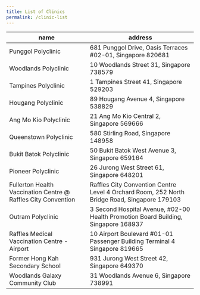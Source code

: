 ```yaml
---
title: List of Clinics
permalink: /clinic-list
---
```


<table>
  <thead>
    <tr>
      <th>name</th>
      <th>address</th>
    </tr>
  </thead>
  <tbody>
    <tr>
      <td>Punggol Polyclinic</td>
      <td>681 Punggol Drive, Oasis Terraces #02-01, Singapore 820681</td>
    </tr>
    <tr>
      <td>Woodlands Polyclinic</td>
      <td>10 Woodlands Street 31, Singapore 738579</td>
    </tr>
    <tr>
      <td>Tampines Polyclinic</td>
      <td>1 Tampines Street 41, Singapore 529203</td>
    </tr>
    <tr>
      <td>Hougang Polyclinic</td>
      <td>89 Hougang Avenue 4, Singapore 538829</td>
    </tr>
    <tr>
      <td>Ang Mo Kio Polyclinic</td>
      <td>21 Ang Mo Kio Central 2, Singapore 569666</td>
    </tr>
    <tr>
      <td>Queenstown Polyclinic</td>
      <td>580 Stirling Road, Singapore 148958</td>
    </tr>
    <tr>
      <td>Bukit Batok Polyclinic</td>
      <td>50 Bukit Batok West Avenue 3, Singapore 659164</td>
    </tr>
    <tr>
      <td>Pioneer Polyclinic</td>
      <td>26 Jurong West Street 61, Singapore 648201</td>
    </tr>
    <tr>
      <td>Fullerton Health Vaccination Centre @ Raffles City Convention</td>
      <td>
        Raffles City Convention Centre Level 4 Orchard Room, 252 North Bridge
        Road, Singapore 179103
      </td>
    </tr>
    <tr>
      <td>Outram Polyclinic</td>
      <td>
        3 Second Hospital Avenue, #02-00 Health Promotion Board Building,
        Singapore 168937
      </td>
    </tr>
    <tr>
      <td>Raffles Medical Vaccination Centre - Airport</td>
      <td>
        10 Airport Boulevard #01-01 Passenger Building Terminal 4 Singapore
        819665
      </td>
    </tr>
    <tr>
      <td>Former Hong Kah Secondary School</td>
      <td>931 Jurong West Street 42, Singapore 649370</td>
    </tr>
    <tr>
      <td>Woodlands Galaxy Community Club</td>
      <td>31 Woodlands Avenue 6, Singapore 738991</td>
    </tr>
  </tbody>
</table>
